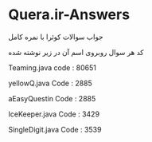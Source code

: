 # Quera.ir-Answers
جواب سوالات کوئرا با نمره کامل

کد هر سوال روبروی اسم آن در زیر نوشته شده

Teaming.java code : 80651 

yellowQ.java Code : 2885

aEasyQuestin Code : 2885

IceKeeper.java Code : 3429

SingleDigit.java Code : 3539
